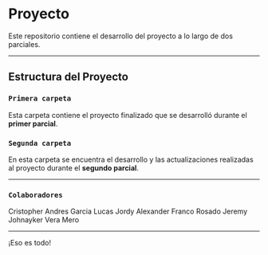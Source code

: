 # Proyecto

Este repositorio contiene el desarrollo del proyecto a lo largo de dos parciales.

---

## Estructura del Proyecto

### `Primera carpeta`

Esta carpeta contiene el proyecto finalizado que se desarrolló durante el **primer parcial**. 

### `Segunda carpeta`

En esta carpeta se encuentra el desarrollo y las actualizaciones realizadas al proyecto durante el **segundo parcial**.

---

### `Colaboradores`

Cristopher Andres Garcia Lucas
Jordy Alexander Franco Rosado
Jeremy Johnayker Vera Mero 

---

¡Eso es todo!